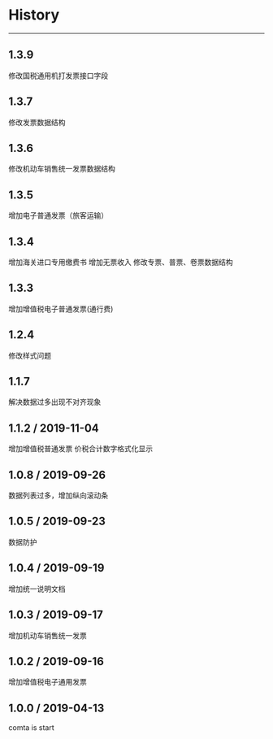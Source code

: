 # History
----

## 1.3.9
修改国税通用机打发票接口字段

## 1.3.7
修改发票数据结构

## 1.3.6
修改机动车销售统一发票数据结构

## 1.3.5
增加电子普通发票（旅客运输）

## 1.3.4
增加海关进口专用缴费书
增加无票收入
修改专票、普票、卷票数据结构

## 1.3.3
增加增值税电子普通发票(通行费)

## 1.2.4
修改样式问题

## 1.1.7
解决数据过多出现不对齐现象

## 1.1.2 / 2019-11-04
增加增值税普通发票
价税合计数字格式化显示

## 1.0.8 / 2019-09-26
数据列表过多，增加纵向滚动条

## 1.0.5 / 2019-09-23
数据防护

## 1.0.4 / 2019-09-19
增加统一说明文档

## 1.0.3 / 2019-09-17
增加机动车销售统一发票

## 1.0.2 / 2019-09-16
增加增值税电子通用发票

## 1.0.0 / 2019-04-13

comta is start

